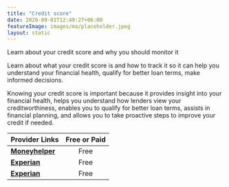 ```yaml
---
title: "Credit score"
date: 2020-09-01T12:49:27+06:00
featureImage: images/ma/placeholder.jpeg
layout: static
---
```


Learn about your credit score and why you should monitor it

Learn about what your credit score is and how to track it so it can help you understand your financial health, qualify for better loan terms, make informed decisions.

Knowing your credit score is important because it provides insight into your financial health, helps you understand how lenders view your creditworthiness, enables you to qualify for better loan terms, assists in financial planning, and allows you to take proactive steps to improve your credit if needed.

| Provider Links      | Free or Paid  |  
| :-----------          | :--------------:      |  
| [**Moneyhelper**](https://www.moneyhelper.org.uk/en/everyday-money/credit-and-purchases/how-to-check-your-credit-report) | Free | 
| [**Experian**](https://www.experian.co.uk/consumer/guides/good-credit-score.html) | Free | 
| [**Experian**](https://www.experian.co.uk/experian-account/01_free_score.html?) | Free  | 
  

<br/><br/>






